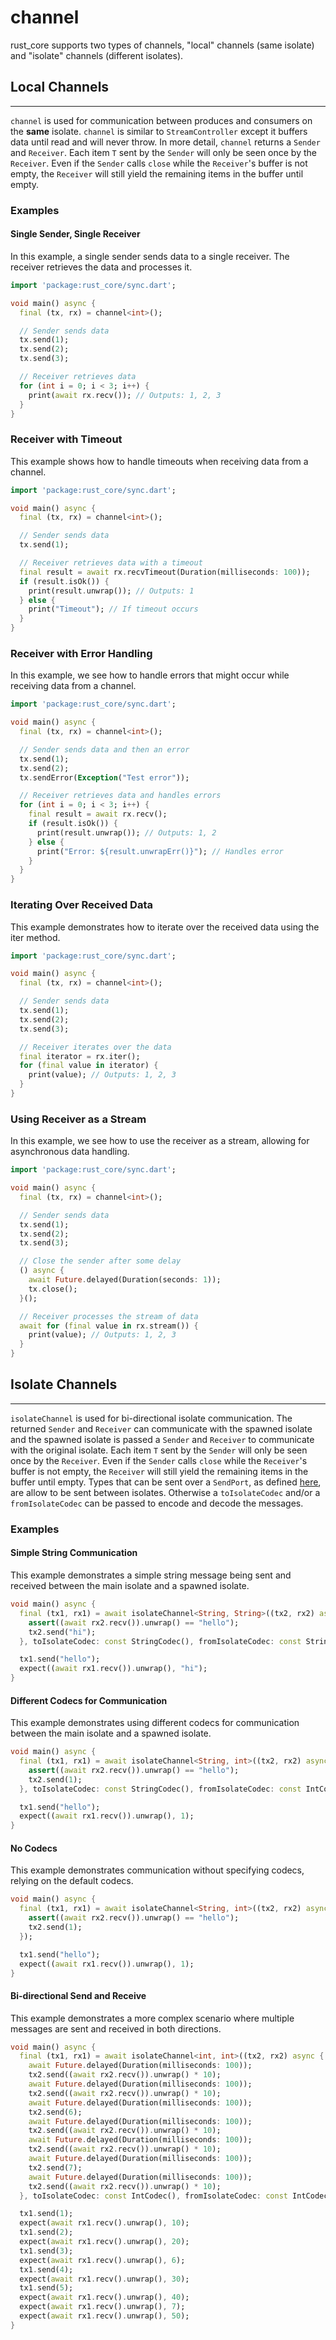 # channel

rust_core supports two types of channels, "local" channels (same isolate) and "isolate" channels (different isolates).

## Local Channels
***
`channel` is used for communication between produces and consumers on the **same** isolate. `channel` is
similar to `StreamController` except it buffers data until read and will never throw.
In more detail, `channel` returns a `Sender` and `Receiver`. Each item `T` sent by the `Sender`
will only be seen once by the `Receiver`. Even if the `Sender` calls `close` while the `Receiver`'s buffer
is not empty, the `Receiver` will still yield the remaining items in the buffer until empty.

### Examples
#### Single Sender, Single Receiver
In this example, a single sender sends data to a single receiver. The receiver retrieves the data and processes it.

```dart
import 'package:rust_core/sync.dart';

void main() async {
  final (tx, rx) = channel<int>();

  // Sender sends data
  tx.send(1);
  tx.send(2);
  tx.send(3);

  // Receiver retrieves data
  for (int i = 0; i < 3; i++) {
    print(await rx.recv()); // Outputs: 1, 2, 3
  }
}
```

### Receiver with Timeout
This example shows how to handle timeouts when receiving data from a channel.

```dart
import 'package:rust_core/sync.dart';

void main() async {
  final (tx, rx) = channel<int>();

  // Sender sends data
  tx.send(1);

  // Receiver retrieves data with a timeout
  final result = await rx.recvTimeout(Duration(milliseconds: 100));
  if (result.isOk()) {
    print(result.unwrap()); // Outputs: 1
  } else {
    print("Timeout"); // If timeout occurs
  }
}
```
### Receiver with Error Handling
In this example, we see how to handle errors that might occur while receiving data from a channel.

```dart
import 'package:rust_core/sync.dart';

void main() async {
  final (tx, rx) = channel<int>();

  // Sender sends data and then an error
  tx.send(1);
  tx.send(2);
  tx.sendError(Exception("Test error"));

  // Receiver retrieves data and handles errors
  for (int i = 0; i < 3; i++) {
    final result = await rx.recv();
    if (result.isOk()) {
      print(result.unwrap()); // Outputs: 1, 2
    } else {
      print("Error: ${result.unwrapErr()}"); // Handles error
    }
  }
}
```
### Iterating Over Received Data
This example demonstrates how to iterate over the received data using the iter method.

```dart
import 'package:rust_core/sync.dart';

void main() async {
  final (tx, rx) = channel<int>();

  // Sender sends data
  tx.send(1);
  tx.send(2);
  tx.send(3);

  // Receiver iterates over the data
  final iterator = rx.iter();
  for (final value in iterator) {
    print(value); // Outputs: 1, 2, 3
  }
}
```
### Using Receiver as a Stream
In this example, we see how to use the receiver as a stream, allowing for asynchronous data handling.

```dart
import 'package:rust_core/sync.dart';

void main() async {
  final (tx, rx) = channel<int>();

  // Sender sends data
  tx.send(1);
  tx.send(2);
  tx.send(3);

  // Close the sender after some delay
  () async {
    await Future.delayed(Duration(seconds: 1));
    tx.close();
  }();

  // Receiver processes the stream of data
  await for (final value in rx.stream()) {
    print(value); // Outputs: 1, 2, 3
  }
}
```

## Isolate Channels
***
`isolateChannel` is used for bi-directional isolate communication. The returned
`Sender` and `Receiver` can communicate with the spawned isolate and 
the spawned isolate is passed a `Sender` and `Receiver` to communicate with the original isolate.
Each item `T` sent by the `Sender` will only be seen once by the `Receiver`. Even if the `Sender` calls `close` while the `Receiver`'s buffer
is not empty, the `Receiver` will still yield the remaining items in the buffer until empty.
Types that can be sent over a `SendPort`, as defined [here](https://api.flutter.dev/flutter/dart-isolate/SendPort/send.html),
are allow to be sent between isolates. Otherwise a `toIsolateCodec` and/or a `fromIsolateCodec` can be passed
to encode and decode the messages.

### Examples

#### Simple String Communication
This example demonstrates a simple string message being sent and received between the main isolate and a spawned isolate.

```dart
void main() async {
  final (tx1, rx1) = await isolateChannel<String, String>((tx2, rx2) async {
    assert((await rx2.recv()).unwrap() == "hello");
    tx2.send("hi");
  }, toIsolateCodec: const StringCodec(), fromIsolateCodec: const StringCodec());

  tx1.send("hello");
  expect((await rx1.recv()).unwrap(), "hi");
}
```
#### Different Codecs for Communication
This example demonstrates using different codecs for communication between the main isolate and a spawned isolate.

```dart
void main() async {
  final (tx1, rx1) = await isolateChannel<String, int>((tx2, rx2) async {
    assert((await rx2.recv()).unwrap() == "hello");
    tx2.send(1);
  }, toIsolateCodec: const StringCodec(), fromIsolateCodec: const IntCodec());

  tx1.send("hello");
  expect((await rx1.recv()).unwrap(), 1);
}
```
#### No Codecs
This example demonstrates communication without specifying codecs, relying on the default codecs.

```dart
void main() async {
  final (tx1, rx1) = await isolateChannel<String, int>((tx2, rx2) async {
    assert((await rx2.recv()).unwrap() == "hello");
    tx2.send(1);
  });

  tx1.send("hello");
  expect((await rx1.recv()).unwrap(), 1);
}
```
#### Bi-directional Send and Receive
This example demonstrates a more complex scenario where multiple messages are sent and received in both directions.

```dart
void main() async {
  final (tx1, rx1) = await isolateChannel<int, int>((tx2, rx2) async {
    await Future.delayed(Duration(milliseconds: 100));
    tx2.send((await rx2.recv()).unwrap() * 10);
    await Future.delayed(Duration(milliseconds: 100));
    tx2.send((await rx2.recv()).unwrap() * 10);
    await Future.delayed(Duration(milliseconds: 100));
    tx2.send(6);
    await Future.delayed(Duration(milliseconds: 100));
    tx2.send((await rx2.recv()).unwrap() * 10);
    await Future.delayed(Duration(milliseconds: 100));
    tx2.send((await rx2.recv()).unwrap() * 10);
    await Future.delayed(Duration(milliseconds: 100));
    tx2.send(7);
    await Future.delayed(Duration(milliseconds: 100));
    tx2.send((await rx2.recv()).unwrap() * 10);
  }, toIsolateCodec: const IntCodec(), fromIsolateCodec: const IntCodec());

  tx1.send(1);
  expect(await rx1.recv().unwrap(), 10);
  tx1.send(2);
  expect(await rx1.recv().unwrap(), 20);
  tx1.send(3);
  expect(await rx1.recv().unwrap(), 6);
  tx1.send(4);
  expect(await rx1.recv().unwrap(), 30);
  tx1.send(5);
  expect(await rx1.recv().unwrap(), 40);
  expect(await rx1.recv().unwrap(), 7);
  expect(await rx1.recv().unwrap(), 50);
}
```